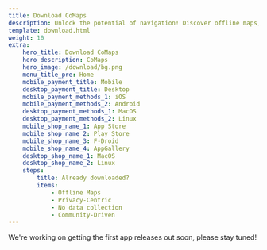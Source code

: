 ```yaml
---
title: Download CoMaps
description: Unlock the potential of navigation! Discover offline maps, privacy-centric features, and a community-driven app
template: download.html
weight: 10
extra:
    hero_title: Download CoMaps
    hero_description: CoMaps 
    hero_image: /download/bg.png
    menu_title_pre: Home
    mobile_payment_title: Mobile
    desktop_payment_title: Desktop
    mobile_payment_methods_1: iOS
    mobile_payment_methods_2: Android
    desktop_payment_methods_1: MacOS
    desktop_payment_methods_2: Linux
    mobile_shop_name_1: App Store
    mobile_shop_name_2: Play Store
    mobile_shop_name_3: F-Droid
    mobile_shop_name_4: AppGallery
    desktop_shop_name_1: MacOS
    desktop_shop_name_2: Linux
    steps:
        title: Already downloaded?
        items:
            - Offline Maps
            - Privacy-Centric
            - No data collection
            - Community-Driven
---
```


We're working on getting the first app releases out soon, please stay tuned!
